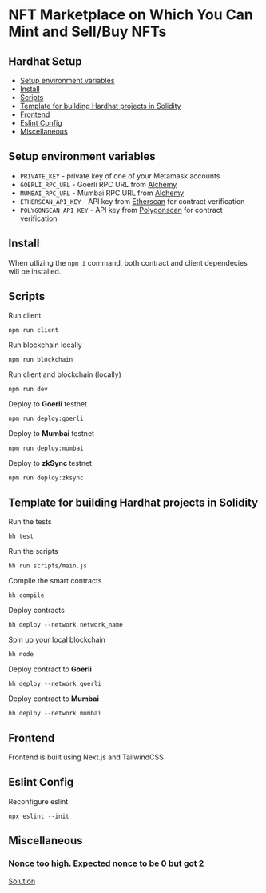 # NFT Marketplace on Which You Can Mint and Sell/Buy NFTs

## Hardhat Setup
- [Setup environment variables](#setup-environment-variables)
- [Install](#install)
- [Scripts](#scripts)
- [Template for building Hardhat projects in Solidity](#template-for-building-hardhat-projects-in-solidity)
- [Frontend](#frontend)
- [Eslint Config](#eslint-config)
- [Miscellaneous](#miscellaneous)

## Setup environment variables
- `PRIVATE_KEY` - private key of one of your Metamask accounts
- `GOERLI_RPC_URL` - Goerli RPC URL from [Alchemy](https://dashboard.alchemy.com/)
- `MUMBAI_RPC_URL` - Mumbai RPC URL from [Alchemy](https://dashboard.alchemy.com/)
- `ETHERSCAN_API_KEY` - API key from [Etherscan](https://etherscan.io/) for contract verification
- `POLYGONSCAN_API_KEY` - API key from [Polygonscan](https://polygonscan.com/) for contract verification

## Install
When utlizing the `npm i` command, both contract and client dependecies will be installed.

## Scripts
Run client
```
npm run client
```
Run blockchain locally
```
npm run blockchain
```
Run client and blockchain (locally)
```
npm run dev
```
Deploy to **Goerli** testnet
```
npm run deploy:goerli
```
Deploy to **Mumbai** testnet
```
npm run deploy:mumbai
```
Deploy to **zkSync** testnet
```
npm run deploy:zksync
```

## Template for building Hardhat projects in Solidity
Run the tests
```
hh test
```
Run the scripts
```
hh run scripts/main.js
```
Compile the smart contracts
```
hh compile
```
Deploy contracts
```
hh deploy --network network_name
```
Spin up your local blockchain
```
hh node
```
Deploy contract to **Goerli**
```
hh deploy --network goerli
```
Deploy contract to **Mumbai**
```
hh deploy --network mumbai
```

## Frontend
Frontend is built using Next.js and TailwindCSS

## Eslint Config
Reconfigure eslint
```
npx eslint --init
```

## Miscellaneous
### Nonce too high. Expected nonce to be 0 but got 2
[Solution](https://medium.com/@thelasthash/solved-nonce-too-high-error-with-metamask-and-hardhat-adc66f092cd)
